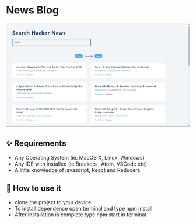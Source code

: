 # News Blog

![](src/data.png)
<br />

## ✨ Requirements

- Any Operating System (ie. MacOS X, Linux, Windows)
- Any IDE with installed (ie.Brackets , Atom, VSCode etc)
- A little knowledge of javascript, React and Reducers.

## 🚀 How to use it

- clone the project to your device.
- To install dependence open terminal and type npm install.
- After installation is complete type npm start in terminal
